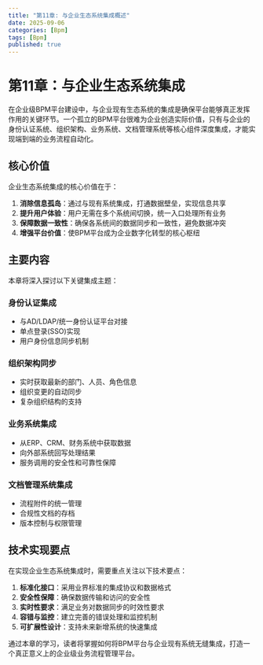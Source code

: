 ```yaml
---
title: "第11章: 与企业生态系统集成概述"
date: 2025-09-06
categories: [Bpm]
tags: [Bpm]
published: true
---
```

# 第11章：与企业生态系统集成

在企业级BPM平台建设中，与企业现有生态系统的集成是确保平台能够真正发挥作用的关键环节。一个孤立的BPM平台很难为企业创造实际价值，只有与企业的身份认证系统、组织架构、业务系统、文档管理系统等核心组件深度集成，才能实现端到端的业务流程自动化。

## 核心价值

企业生态系统集成的核心价值在于：

1. **消除信息孤岛**：通过与现有系统集成，打通数据壁垒，实现信息共享
2. **提升用户体验**：用户无需在多个系统间切换，统一入口处理所有业务
3. **保障数据一致性**：确保各系统间的数据同步和一致性，避免数据冲突
4. **增强平台价值**：使BPM平台成为企业数字化转型的核心枢纽

## 主要内容

本章将深入探讨以下关键集成主题：

### 身份认证集成
- 与AD/LDAP/统一身份认证平台对接
- 单点登录(SSO)实现
- 用户身份信息同步机制

### 组织架构同步
- 实时获取最新的部门、人员、角色信息
- 组织变更的自动同步
- 复杂组织结构的支持

### 业务系统集成
- 从ERP、CRM、财务系统中获取数据
- 向外部系统回写处理结果
- 服务调用的安全性和可靠性保障

### 文档管理系统集成
- 流程附件的统一管理
- 合规性文档的存档
- 版本控制与权限管理

## 技术实现要点

在实现企业生态系统集成时，需要重点关注以下技术要点：

1. **标准化接口**：采用业界标准的集成协议和数据格式
2. **安全性保障**：确保数据传输和访问的安全性
3. **实时性要求**：满足业务对数据同步的时效性要求
4. **容错与监控**：建立完善的错误处理和监控机制
5. **可扩展性设计**：支持未来新增系统的快速集成

通过本章的学习，读者将掌握如何将BPM平台与企业现有系统无缝集成，打造一个真正意义上的企业级业务流程管理平台。